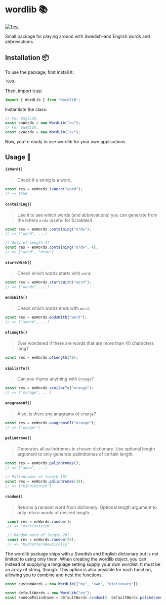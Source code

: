 # wordlib 📚
[![Test](https://github.com/arvidbt/wordlib/actions/workflows/test.yml/badge.svg)](https://github.com/arvidbt/wordlib/actions/workflows/test.yml/badge.svg)



Small package for playing around with Swedish-and English words and abbreviations.

## Installation 📦
To use the package, first install it:
```bash
TODO.
```
Then, import it as:
```javascript
import { WordLib } from "wordlib";
```
Instantiate the class:
```javascript
// For English,
const enWords = new WordLib("en");
// For Swedish,
const svWords = new WordLib("sv");
```
Now, you're ready to use wordlib for your own applications.

## Usage 📝
#### `isWord()`
> Check if a string is a word.
   ```javascript
   const res = enWords.isWord("word");
   // => true
   ```
#### `containing()`
> Use it to see which words (and abbrevations) you can generate from the letters `ordw` (useful for Scrabble!).
   ```javascript
   const res = enWords.containing("ordw");
   // => ["word", ...]

   // Only of length 4?
   const res = enWords.containing("ordw", 4);
   // => ["word", "drow"]
   ```
#### `startsWith()`
> Check which words starts with `word`.
   ```javascript
   const res = enWords.startsWith("word");
   // => ["words", ...]
   ```
#### `endsWith()`
> Check which words ends with `word`:
   ```javascript
   const res = enWords.endsWith("word");
   // => ["sword", ...]
   ```
#### `ofLength()`
> Ever wondered if there are words that are more than 40 characters long?
   ```javascript
   const res = enWords.ofLength(40);
   ```
#### `similarTo()`
> Can you rhyme anything with `Orange`?
   ```javascript
   const res = enWords.similarTo("orange");
   // => ["sorage", ...]
   ```
#### `anagramsOf()`
> Also, is there any anagrams of `orange`?
   ```javascript
   const res = enWords.anagramsOf("orange");
   // => ["onager"]
   ```
#### `palindrome()`
> Generates all palindromes in chosen dictionary. Use optional length argument
> to only generate palindromes of certain length.
   ```javascript
   const res = enWords.palindromes();
// => ["abba", ...]

   // Palindromes of length 10?
   const res = enWords.palindromes(10);
   // => ["kinnikinnik"]
   ```
#### `random()`
> Returns a random word from dictionary. Optional length argument to only return words of desired length.
  ```javascript
   const res = enWords.random();
   // => "marcionitish"

   // Random word of length 20?
   const res = enWords.random(20);
   // => "hydrotherapeutically"
   ```
The wordlib package ships with a Swedish and English dictionary but is not limited to using only them. When creating the wordlib object, you can instead of supplying a language setting supply your own wordlist. It must be an array of string, though. This option is also possible for each function, allowing you to combine and nest the functions.
```javascript
const customWords = new WordLib(["my", "own", "dictionary"]);

const defaultWords = new WordLib("en");
const randomPalindrome = defaultWords.random(5, defaultWords.palindromes())

```
